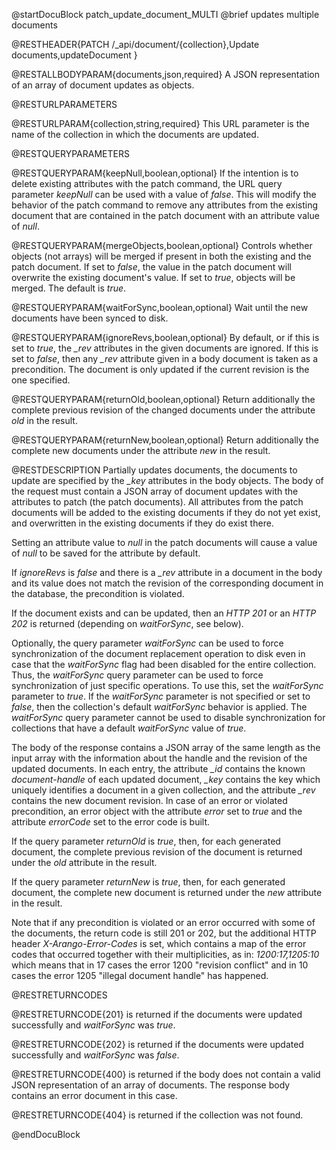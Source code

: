 
@startDocuBlock patch_update_document_MULTI
@brief updates multiple documents

@RESTHEADER{PATCH /_api/document/{collection},Update documents,updateDocument }

@RESTALLBODYPARAM{documents,json,required}
A JSON representation of an array of document updates as objects.

@RESTURLPARAMETERS

@RESTURLPARAM{collection,string,required}
This URL parameter is the name of the collection in which the
documents are updated.

@RESTQUERYPARAMETERS

@RESTQUERYPARAM{keepNull,boolean,optional}
If the intention is to delete existing attributes with the patch
command, the URL query parameter *keepNull* can be used with a value
of *false*. This will modify the behavior of the patch command to
remove any attributes from the existing document that are contained
in the patch document with an attribute value of *null*.

@RESTQUERYPARAM{mergeObjects,boolean,optional}
Controls whether objects (not arrays) will be merged if present in
both the existing and the patch document. If set to *false*, the
value in the patch document will overwrite the existing document's
value. If set to *true*, objects will be merged. The default is
*true*.

@RESTQUERYPARAM{waitForSync,boolean,optional}
Wait until the new documents have been synced to disk.

@RESTQUERYPARAM{ignoreRevs,boolean,optional}
By default, or if this is set to *true*, the *_rev* attributes in 
the given documents are ignored. If this is set to *false*, then
any *_rev* attribute given in a body document is taken as a
precondition. The document is only updated if the current revision
is the one specified.

@RESTQUERYPARAM{returnOld,boolean,optional}
Return additionally the complete previous revision of the changed 
documents under the attribute *old* in the result.

@RESTQUERYPARAM{returnNew,boolean,optional}
Return additionally the complete new documents under the attribute *new*
in the result.

@RESTDESCRIPTION
Partially updates documents, the documents to update are specified
by the *_key* attributes in the body objects. The body of the
request must contain a JSON array of document updates with the
attributes to patch (the patch documents). All attributes from the
patch documents will be added to the existing documents if they do
not yet exist, and overwritten in the existing documents if they do
exist there.

Setting an attribute value to *null* in the patch documents will cause a
value of *null* to be saved for the attribute by default.

If *ignoreRevs* is *false* and there is a *_rev* attribute in a
document in the body and its value does not match the revision of
the corresponding document in the database, the precondition is
violated.

If the document exists and can be updated, then an *HTTP 201* or
an *HTTP 202* is returned (depending on *waitForSync*, see below).

Optionally, the query parameter *waitForSync* can be used to force
synchronization of the document replacement operation to disk even in case
that the *waitForSync* flag had been disabled for the entire collection.
Thus, the *waitForSync* query parameter can be used to force synchronization
of just specific operations. To use this, set the *waitForSync* parameter
to *true*. If the *waitForSync* parameter is not specified or set to
*false*, then the collection's default *waitForSync* behavior is
applied. The *waitForSync* query parameter cannot be used to disable
synchronization for collections that have a default *waitForSync* value
of *true*.

The body of the response contains a JSON array of the same length
as the input array with the information about the handle and the
revision of the updated documents. In each entry, the attribute
*_id* contains the known *document-handle* of each updated document,
*_key* contains the key which uniquely identifies a document in a
given collection, and the attribute *_rev* contains the new document
revision. In case of an error or violated precondition, an error
object with the attribute *error* set to *true* and the attribute
*errorCode* set to the error code is built.

If the query parameter *returnOld* is *true*, then, for each
generated document, the complete previous revision of the document
is returned under the *old* attribute in the result.

If the query parameter *returnNew* is *true*, then, for each
generated document, the complete new document is returned under
the *new* attribute in the result.

Note that if any precondition is violated or an error occurred with
some of the documents, the return code is still 201 or 202, but
the additional HTTP header *X-Arango-Error-Codes* is set, which
contains a map of the error codes that occurred together with their
multiplicities, as in: *1200:17,1205:10* which means that in 17
cases the error 1200 "revision conflict" and in 10 cases the error
1205 "illegal document handle" has happened.

@RESTRETURNCODES

@RESTRETURNCODE{201}
is returned if the documents were updated successfully and
*waitForSync* was *true*.

@RESTRETURNCODE{202}
is returned if the documents were updated successfully and
*waitForSync* was *false*.

@RESTRETURNCODE{400}
is returned if the body does not contain a valid JSON representation
of an array of documents. The response body contains
an error document in this case.

@RESTRETURNCODE{404}
is returned if the collection was not found.

@endDocuBlock


